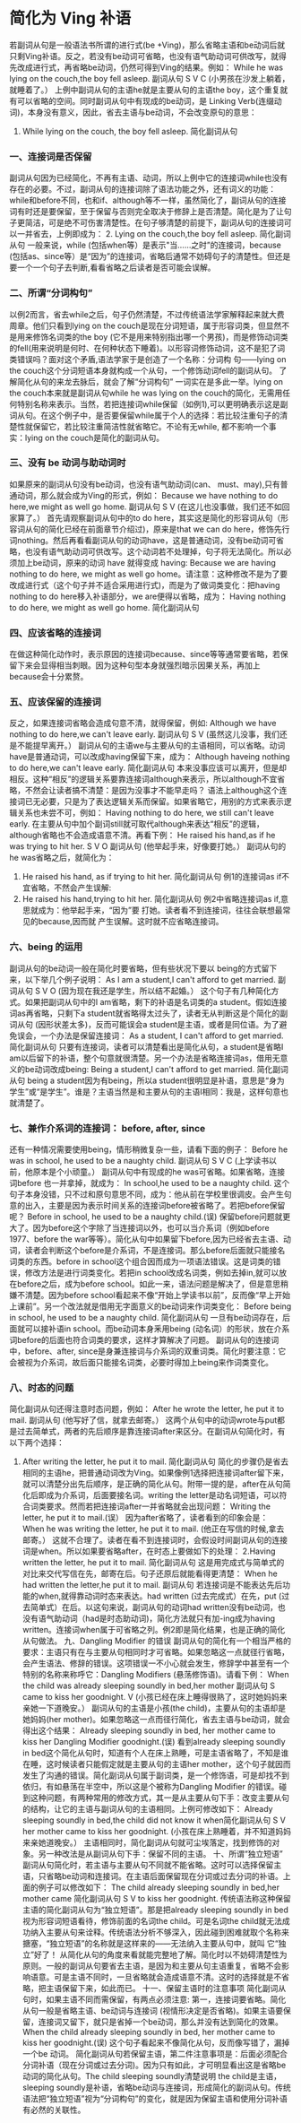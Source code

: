 # 简化为 Ving 补语

若副词从句是一般语法书所谓的进行式(be +Ving)，那么省略主语和be动词后就只剩Ving补语。反之，若没有be动词可省略，也没有语气助动词可供改写，就得先改成进行式，再省略be动词，仍然可得到Ving的结果。例如：
While he was lying on the couch,the boy fell asleep.
副词从句 S V C
(小男孩在沙发上躺着，就睡着了。）
上例中副词从句的主语he就是主要从句的主语the boy，这个重复就有可以省略的空间。同时副词从句中有现成的be动词，是 Linking Verb(连缀动词)，本身没有意义，因此，省去主语与be动词，不会改变原句的意思：
1. While lying on the couch, the boy fell asleep.
简化副词从句

### 一、连接词是否保留


副词从句因为已经简化，不再有主语、动词，所以上例中它的连接词while也没有存在的必要。不过，副词从句的连接词除了语法功能之外，还有词义的功能：while和before不同，也和if、although等不一样，虽然简化了，副词从句的连接词有时还是要保留，至于保留与否则完全取决于修辞上是否清楚。简化是为了让句子更简洁，可是绝不可伤害清楚性。在句子够清楚的前提下，副词从句的连接词可以一并省去，上例即成为：
2. Lying on the couch,the boy fell asleep.
简化副词从句
一般来说，while (包括when等）是表示"当……之时”的连接词，because (包括as、since等）是“因为”的连接词，省略后通常不妨碍句子的清楚性。但还是要一个一个句子去判断,看看省略之后读者是否可能会误解。

### 二、所谓“分词构句”


以例2而言，省去while之后，句子仍然清楚，不过传统语法学家解释起来就大费周章。他们只看到lying on the couch是现在分词短语，属于形容词类，但显然不是用来修饰名词类的the boy (它不是用来特别指出哪一个男孩)，而是修饰动词类的fell(用来说明是何时、在何种状态下睡着)。以形容词修饰动词，这不是犯了词类错误吗？面对这个矛盾,语法学家于是创造了一个名称：分词构 句——lying on the couch这个分词短语本身就构成一个从句，一个修饰动词fell的副词从句。
了解简化从句的来龙去脉后，就会了解“分词构句” 一词实在是多此一举。lying on the couch本来就是副词从句while he was lying on the couch的简化，无需用任何特别名称来表示。当然，若把连接词while保留（如例1),可以更明确表示这是副词从句。在这个例子中，是否要保留while属于个人的选择：若比较注重句子的清楚性就保留它，若比较注重简洁性就省略它。不论有无while, 都不影响一个事实：lying on the couch是简化的副词从句。

### 三、没有 be 动词与助动词时


如果原来的副词从句没有be动词，也没有语气助动词(can、 must、may),只有普通动词，那么就会成为Ving的形式，例如：
Because we have nothing to do here,we might as well go home.
副词从句 S V
(在这儿也没事做，我们还不如回家算了。）
首先请观察副词从句中的to do here，其实这是简化的形容词从句（形容词从句的简化已经在前面章节介绍过)，原来是that we can do here，修饰先行词nothing。然后再看看副词从句的动词have，这是普通动词，没有be动词可省略，也没有语气助动词可供改写。这个动词若不处理掉，句子将无法简化。所以必须加上be动词，原来的动词 have 就得变成 having: Because we are having nothing to do here, we might as well go home。请注意：这种修改不是为了要改成进行式（这个句子并不适合采用进行式)，而是为了做词类变化：把having nothing to do here移入补语部分，we are便得以省略，成为：
Having nothing to do here, we might as well go home.
简化副词从句

### 四、应该省略的连接词


在做这种简化动作时，表示原因的连接词because、since等等通常要省略，若保留下来会显得相当刺眼。因为这种句型本身就强烈暗示因果关系，再加上because会十分累赘。

### 五、应该保留的连接词


反之，如果连接词省略会造成句意不清，就得保留，例如:
Although we have nothing to do here,we can't leave early.
副词从句 S V
(虽然这儿没事，我们还是不能提早离开。）
副词从句的主语we与主要从句的主语相同，可以省略。动词 have是普通动词，可以改成having保留下来，成为：
Although haveing nothing to do here,we can't leave early.
简化副词从句
本来没事应该可以离开，但是却相反。这种“相反”的逻辑关系要靠连接词although来表示，所以although不宜省略，不然会让读者搞不清楚：是因为没事才不能早走吗？
语法上although这个连接词已无必要，只是为了表达逻辑关系而保留。如果省略它，用别的方式来表示逻辑关系也未尝不可，例如：
Having nothing to do here, we still can't leave early.
在主要从句中加个副词still就可取代although来表达“相反”的逻辑，although省略也不会造成语意不清。再看下例：
He raised his hand,as if he was trying to hit her.
S V O 副词从句
(他举起手来，好像要打她。）
副词从句的he was省略之后，就简化为：
1. He raised his hand, as if trying to hit her.
简化副词从句
例1的连接词as if不宜省略，不然会产生误解:
2. He raised his hand,trying to hit her.
简化副词从句
例2中省略连接词as if,意思就成为：他举起手来，“因为”要 打她。读者看不到连接词，往往会联想最常见的because,因而就 产生误解。这时就不应省略连接词。

### 六、being 的运用


副词从句的be动词一般在简化时要省略，但有些状况下要以 being的方式留下来，以下举几个例子说明：
As I am a student,I can't afford to get married.
副词从句 S V O
(因为现在我还是学生，所以结不起婚。）
这个句子有几种简化方式。如果把副词从句中的I am省略，剩下的补语是名词类的a student。假如连接词as再省略，只剩下a student就省略得太过头了，读者无从判断这是个简化的副词从句 (因形状差太多)，反而可能误会a student是主语，或者是同位语。为了避免误会，一个办法是保留连接词：
As a student, I can't afford to get married.
简化副词从句
只要有连接词，读者可以清楚看出是简化从句，a student是省略I am以后留下的补语，整个句意就很清楚。另一个办法是省略连接词as，借用无意义的be动词改成being:
Being a student,I can't afford to get married.
简化副词从句
being a student因为有being，所以a student很明显是补语，意思是“身为学生”或“是学生”。谁是？主语当然是和主要从句的主语I相同：我是，这样句意也就清楚了。

### 七、兼作介系词的连接词： before, after, since


还有一种情况需要使用being，情形稍微复杂一些，请看下面的例子：
Before he was in school, he used to be a naughty child.
副词从句 S V C
(上学读书以前，他原本是个小顽童。）
副词从句中有现成的he was可省略。如果省略，连接词before 也一并拿掉，就成为：
In school,he used to be a naughty child.
这个句子本身没错，只不过和原句意思不同，成为：他从前在学校里很调皮。会产生句意的出入，主要是因为表示时间关系的连接词before被省略了。若把before保留呢？
Before in school, he used to be a naughty child.(误)
保留before问题就更大了。因为before这个字除了当连接词以外，也可以当介系词（例如before 1977、before the war等等）。简化从句中如果留下before,因为已经省去主语、动词，读者会判断这个before是介系词，不是连接词。那么before后面就只能接名词类的东西。before in school这个组合因而成为一项语法错误。这是词类的错误，修改方法是进行词类变化。若把in school改成名词类，例如去掉in,就可以放在before之后，成为before school。如此一来，语法问题是解决了，但是意思稍嫌不清楚。因为before school看起来不像“开始上学读书以前”，反而像“早上开始上课前”。另一个改法就是借用无字面意义的be动词来作词类变化：
Before being in school, he used to be a naughty child.
简化副词从句
一旦有be动词存在，后面就可以接补语in school。而be动词本身釆用being (动名词）的形状，放在介系词before的后面也符合词类的要求，这样才算解决了问题。
副词从句的连接词中，before、after, since是身兼连接词与介系词的双重词类。简化时要注意：它会被视为介系词，故后面只能接名词类，必要时得加上being来作词类变化。

### 八、时态的问题


简化副词从句还得注意时态问题，例如：
After he wrote the letter, he put it to mail.
副词从句
(他写好了信，就拿去邮寄。）
这两个从句中的动词wrote与put都是过去简单式，两者的先后顺序是靠连接词after来区分。在副词从句简化时，有以下两个选择：
1. After writing the letter, he put it to mail.
简化副词从句
简化的步骤仍是省去相同的主语he，把普通动词改为Ving。如果像例1选择把连接词after留下来，就可以清楚分出先后顺序，是正确的简化从句。附带一提的是，after在从句简化后即成为介系词，后面要接名词。writing the letter是动名词短语，可以符合词类要求。然而若把连接词after一并省略就会出现问题：
Writing the letter, he put it to mail.(误）
因为after省略了，读者看到的印象会是：
When he was writing the letter, he put it to mail.
(他正在写信的时候,拿去邮寄。）
这就不合理了。读者在看不到连接词时，会假设时间副词从句的连接词是when。所以如果要省略after，在时态上要做如下的处理：
2.Having written the letter, he put it to mail.
简化副词从句
这是用完成式与简单式的对比来交代写信在先，邮寄在后。句子还原后就能看得更清楚：
When he had written the letter,he put it to mail.
副词从句
若连接词是不能表达先后功能的when,就得靠动词时态来表达。had written (过去完成式）在先，put (过去简单式）在后。以这句来说，副词从句的动词had written没有be动词，也没有语气助动词（had是时态助动词)，简化方法就只有加-ing成为having written。连接词when属于可省略之列。例2即是简化结果，也是正确的简化从句做法。
九、Dangling Modifier 的错误
副词从句的简化有一个相当严格的要求：主语只有在与主要从句相同时才可省略。如果忽略这一点就径行省略，会产生语法、修辞的错误。这项错误一不小心就会发生，修辞学中甚至有一个特别的名称来称呼它：Dangling Modifiers (悬荡修饰语)。请看下例：
When the child was already sleeping soundly in bed,her mother
副词从句 S
came to kiss her goodnight.
V
(小孩已经在床上睡得很熟了，这时她妈妈来亲她一下道晚安。）
副词从句的主语是小孩(the child)，主要从句的主语却是她妈妈(her mother)。如果忽略这一点而径行简化，省去主语与be动词，就会得出这个结果：
Already sleeping soundly in bed, her mother came to kiss her
Dangling Modifier
goodnight.(误)
看到already sleeping soundly in bed这个简化从句时，知道有个人在床上熟睡，可是主语省略了，不知是谁在睡，这时候读者只能假定就是主要从句的主语her mother，这个句子就因而发生了沟通的错误。简化副词从句属于副词类，是一个修饰语，可是却找不到依归，有如悬荡在半空中，所以这是个被称为Dangling Modifier 的错误。碰到这种问题，有两种常用的修改方式，其一是从主要从句下手：改变主要从句的结构，让它的主语与副词从句的主语相同。上例可修改如下：
Already sleeping soundly in bed,the child did not know it when简化副词从句 S V
her mother came to kiss her goodnight.
(小孩在床上熟睡着，并不知道妈妈来亲她道晚安。）
主语相同时，简化副词从句就可尘埃落定，找到修饰的对象。另一种改法是从副词从句下手：保留不同的主语。
十、所谓“独立短语”
副词从句简化时，若主语与主要从句不同就不能省略。这时可以选择保留主语，只省略be动词和连接词。在主语后面保留现在分词或过去分词的补语。上面的例子可以修改如下：
The child already sleeping soundly in bed,her mother came
简化副词从句 S V
to kiss her goodnight.
传统语法称这种保留主语的简化副词从句为“独立短语”。那是把already sleeping soundly in bed视为形容词短语看待，修饰前面的名词the child。可是名词the child就无法成功纳入主要从句来诠释。传统语法分析不够深入，因此碰到困难就取个名称来搪塞，“独立短语”的名称就是这样来的——无法纳入主要从句中，就叫 它“独立”好了！
从简化从句的角度来看就能完整地了解。简化时以不妨碍清楚性为原则。一般的副词从句要省去主语，是因为和主要从句主语重复，省略不会影响语意。可是主语不同时，一旦省略就会造成语意不清。这时的选择就是不省略，把主语保留下来，如此而已。
十一、保留主语时的注意事项
简化副词从句时，如果主语不同而需保留，有两点必须注意: 第一，连接词要省略。简化从句一般是省略主语、be动词与连接词 (视情形决定是否省略)。如果主语要保留，连接词又留下，就只是省掉一个be动词，那么并没有达到简化的效果。
When the child already sleeping soundly in bed, her mother came to kiss her goodnight.(误)
这个句子看起来不像简化从句，反而像写错了，漏掉一个be 动词。
简化副词从句若保留主语，第二件注意事项是：后面必须配合分词补语（现在分词或过去分词)。因为只有如此，才可明显看出这是省略be动词的简化从句。The child sleeping soundly清楚说明 the child是主语，sleeping soundly是补语，省略be动词与连接词，形成简化的副词从句。传统语法把“独立短语”视为“分词构句”的变化，就是因为保留主语和使用分词补语有必然的关联性。